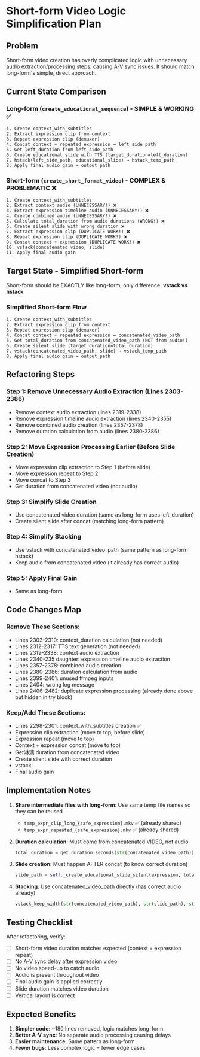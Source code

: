 # Short-form Video Logic Simplification Plan

## Problem
Short-form video creation has overly complicated logic with unnecessary audio extraction/processing steps, causing A-V sync issues. It should match long-form's simple, direct approach.

## Current State Comparison

### Long-form (`create_educational_sequence`) - SIMPLE & WORKING ✅
```
1. Create context_with_subtitles
2. Extract expression clip from context
3. Repeat expression clip (demuxer)
4. Concat context + repeated expression → left_side_path
5. Get left_duration from left_side_path
6. Create educational slide with TTS (target_duration=left_duration)
7. hstack(left_side_path, educational_slide) → hstack_temp_path
8. Apply final audio gain → output_path
```

### Short-form (`create_short_format_video`) - COMPLEX & PROBLEMATIC ❌
```
1. Create context_with_subtitles
2. Extract context audio (UNNECESSARY!) ❌
3. Extract expression timeline audio (UNNECESSARY!) ❌
4. Create combined audio (UNNECESSARY!) ❌
5. Calculate total_duration from audio durations (WRONG!) ❌
6. Create silent slide with wrong duration ❌
7. Extract expression clip (DUPLICATE WORK!) ❌
8. Repeat expression clip (DUPLICATE WORK!) ❌
9. Concat context + expression (DUPLICATE WORK!) ❌
10. vstack(concatenated_video, slide)
11. Apply final audio gain
```

## Target State - Simplified Short-form

Short-form should be EXACTLY like long-form, only difference: **vstack vs hstack**

### Simplified Short-form Flow
```
1. Create context_with_subtitles
2. Extract expression clip from context
3. Repeat expression clip (demuxer)
4. Concat context + repeated expression → concatenated_video_path
5. Get total_duration from concatenated_video_path (NOT from audio!)
6. Create silent slide (target_duration=total_duration)
7. vstack(concatenated_video_path, slide) → vstack_temp_path
8. Apply final audio gain → output_path
```

## Refactoring Steps

### Step 1: Remove Unnecessary Audio Extraction (Lines 2303-2386)
- Remove context audio extraction (lines 2319-2338)
- Remove expression timeline audio extraction (lines 2340-2355)
- Remove combined audio creation (lines 2357-2378)
- Remove duration calculation from audio (lines 2380-2386)

### Step 2: Move Expression Processing Earlier (Before Slide Creation)
- Move expression clip extraction to Step 1 (before slide)
- Move expression repeat to Step 2
- Move concat to Step 3
- Get duration from concatenated video (not audio)

### Step 3: Simplify Slide Creation
- Use concatenated video duration (same as long-form uses left_duration)
- Create silent slide after concat (matching long-form pattern)

### Step 4: Simplify Stacking
- Use vstack with concatenated_video_path (same pattern as long-form hstack)
- Keep audio from concatenated video (it already has correct audio)

### Step 5: Apply Final Gain
- Same as long-form

## Code Changes Map

### Remove These Sections:
- Lines 2303-2310: context_duration calculation (not needed)
- Lines 2312-2317: TTS text generation (not needed)
- Lines 2319-2338: context audio extraction
- Lines 2340-235 daughter: expression timeline audio extraction
- Lines 2357-2378: combined audio creation
- Lines 2380-2386: duration calculation from audio
- Lines 2399-2401: unused ffmpeg inputs
- Lines 2404: wrong log message
- Lines 2406-2482: duplicate expression processing (already done above but hidden in try block)

### Keep/Add These Sections:
- Lines 2298-2301: context_with_subtitles creation ✅
- Expression clip extraction (move to top, before slide)
- Expression repeat (move to top)
- Context + expression concat (move to top)
- Get淋漓 duration from concatenated video
- Create silent slide with correct duration
- vstack
- Final audio gain

## Implementation Notes

1. **Share intermediate files with long-form**: Use same temp file names so they can be reused
   - `temp_expr_clip_long_{safe_expression}.mkv` ✅ (already shared)
   - `temp_expr_repeated_{safe_expression}.mkv` ✅ (already shared)

2. **Duration calculation**: Must come from concatenated VIDEO, not audio
   ```python
   total_duration = get_duration_seconds(str(concatenated_video_path))
   ```

3. **Slide creation**: Must happen AFTER concat (to know correct duration)
   ```python
   slide_path = self._create_educational_slide_silent(expression, total_duration)
   ```

4. **Stacking**: Use concatenated_video_path directly (has correct audio already)
   ```python
   vstack_keep_width(str(concatenated_video_path), str(slide_path), str(vstack_temp_path))
   ```

## Testing Checklist

After refactoring, verify:
- [ ] Short-form video duration matches expected (context + expression repeat)
- [ ] No A-V sync delay after expression video
- [ ] No video speed-up to catch audio
- [ ] Audio is present throughout video
- [ ] Final audio gain is applied correctly
- [ ] Slide duration matches video duration
- [ ] Vertical layout is correct

## Expected Benefits

1. **Simpler code**: ~180 lines removed, logic matches long-form
2. **Better A-V sync**: No separate audio processing causing delays
3. **Easier maintenance**: Same pattern as long-form
4. **Fewer bugs**: Less complex logic = fewer edge cases

